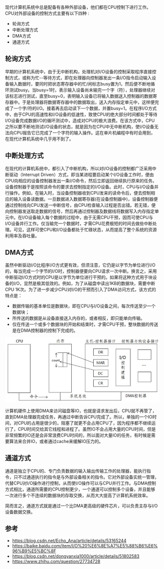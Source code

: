 现代计算机系统中总是配备有各种外部设备，他们都在CPU控制下进行工作。CPU对外部设备的控制方式主要有以下四种 :

- 轮询方式
- 中断处理方式
- DMA方式
- 通道方式

## 轮询方式

早期的计算机系统中，由于无中断机构，处理机对I/O设备的控制采取程序直接控制方式，或称为忙--等待方式，即在处理器向控制器发出一条I/O指令启动输入设备输入数据时，要同时把状态寄存器中的忙/闲标志busy置为1，然后便不断地循环测试busy。当busy=1时，表示输入设备尚未输完一个字（符），处理器继续对该标志进行测试，直至busy=0，表明输入设备已将输入数据送入控制器的数据寄存器中。于是处理器将数据寄存器中的数据取出，送入内存指定单元中，这样便完成了一个字/符的I/O。接着再去启动读下一个数据，并置busy=1。在程序I/O方式中，由于CPU的高速性和I/O设备的低速性，致使CPU的绝大部分时间都处于等待I/O设备完成数据I/O的循环测试中，造成对CPU的极大浪费。在该方式中，CPU之所以要不断地测试I/O设备的状态，就是因为在CPU中无中断机构，使I/O设备无法向CPU报告它已完成了一个字符的输入操作。这在单片机编程中有时会用到，在现代计算机系统中几乎用不到了。

## 中断处理方式

在现代的计算机系统中，都引入了中断机构，所以对I/O设备的控制都广泛采用中断驱动（Interrupt Driven）方式，即当某进程要启动某个I/O设备工作时，便由CPU向相应的设备控制器发出一条I/O命令，然后立即返回继续执行原来的任务。设备控制器于是按照该命令的要求去控制指定的I/O设备。此时，CPU与I/O设备并行操作。例如，在输入时，当设备控制器收到CPU发来的读命令后，便去控制相应的输入设备读数据。一旦数据进入数据寄存器(在设备控制器中)，设备控制器便通过控制线向CPU发送一中断信号，由CPU检查输入过程是否出错。若无错，便向控制器发送取走数据的信号，然后再通过控制器及数据线将数据写入内存指定单元中。在I/O设备输入每个数据的过程中，由于无需CPU干预，因而可使CPU与I/O设备并行工作。仅当输完一个数据时，才需CPU花费极短的时间去做些中断处理。可见，这样可使CPU和I/O设备都处于忙碌状态，从而提高了整个系统的资源利用率及吞吐量。

## DMA方式

虽然中断驱动I/O比程序I/O方式更有效，但须注意，它仍是以字节为单位进行I/O的，每当完成一个字节的I/O时，控制器便要向CPU请求一次中断。换言之，采用中断驱动I/O方式时的CPU是以字节为单位进行干预的。如果将这种方式用于块设备的I/O，显然是极其低效的。例如，为了从磁盘中读出1KB的数据块，需要中断CPU 1K次。为了进一步减少CPU对I/O的干预而引入了DMA访问方式，该方式的特点是：

- 数据传输的基本单位是数据块，即在CPU与I/O设备之间，每次传送至少一个数据块；
- 所传送的数据是从设备直接送入内存的，或者相反，即只能单向传输。
- 仅在传送一个或多个数据块的开始和结束时，才需CPU干预，整块数据的传送是在DMA控制器的控制下完成的。

 ![img](../../assets/20160707153707094) 

计算机硬件上使用DMA来访问磁盘等IO，也就是请求发出后，CPU就不再管了，直到DMA处理器完成任务，再通过中断告诉CPU完成了。所以，单独的一个IO时间，对CPU的占用是很少的，阻塞了就更不会占用CPU了，因为程序都不继续运行了，CPU时间交给其它线程和进程了。虽然IO不会占用大量的CPU时间，但是非常频繁的IO还是会非常浪费CPU时间的，所以面对大量IO的任务，有时候是需要算法来合并IO，或者通过cache来缓解IO压力的。

## 通道方式

通道是独立于CPU的、专门负责数据的输入输出传输工作的处理器，能执行指令，只不过通道执行的指令是与外部设备相关的指令。它对外部设备实统一管理，代替CPU对I/O操作进行控制，从而使I/O操作可以与CPU并行工作。与DMA控制方式相比，通道所需要的CPU控制更少，一个通道可以控制多个设备，并且能够一次进行多个不连续的数据块的存取交换，从而大大提高了计算机系统效率。

简而言之，通道方式就是通过一个比DMA更高级的硬件芯片，可以负责主存与I/O设备数据交换。

## 参考

- https://blog.csdn.net/Echo_Ana/article/details/53165244
- https://baike.baidu.com/item/I/O%20%E6%8E%A7%E5%88%B6%E6%96%B9%E5%BC%8F
- https://blog.csdn.net/dongyanxia1000/article/details/51802583
- https://www.zhihu.com/question/27734728